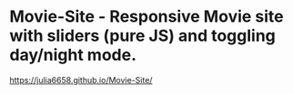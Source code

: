# Movie-Site - Responsive Movie site with sliders (pure JS) and toggling day/night mode.
https://julia6658.github.io/Movie-Site/
